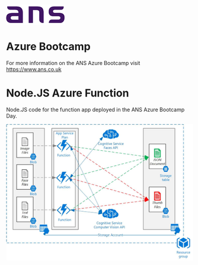 ![ANS](Images/ans_logo_small.png)
# Azure Bootcamp
For more information on the ANS Azure Bootcamp  visit https://www.ans.co.uk

# Node.JS Azure Function
Node.JS code for the function app deployed in the ANS Azure Bootcamp Day.

![Diagram](Images/Serverless-Middleware.jpg)